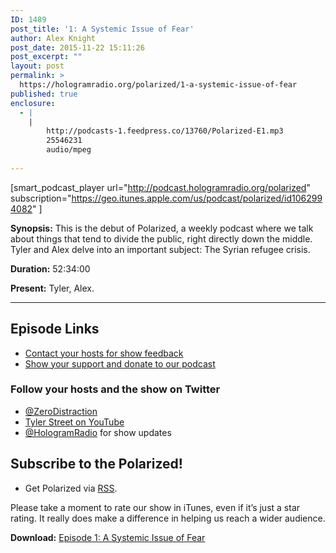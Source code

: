 ```yaml
---
ID: 1489
post_title: '1: A Systemic Issue of Fear'
author: Alex Knight
post_date: 2015-11-22 15:11:26
post_excerpt: ""
layout: post
permalink: >
  https://hologramradio.org/polarized/1-a-systemic-issue-of-fear
published: true
enclosure:
  - |
    |
        http://podcasts-1.feedpress.co/13760/Polarized-E1.mp3
        25546231
        audio/mpeg
        
---
```

[smart_podcast_player url="http://podcast.hologramradio.org/polarized" subscription="https://geo.itunes.apple.com/us/podcast/polarized/id1062994082" ]

__Synopsis:__  This is the debut of Polarized, a weekly podcast where we talk about things that tend to divide the public, right directly down the middle. Tyler and Alex delve into an important subject: The Syrian refugee crisis.

__Duration:__ 52:34:00

__Present:__ Tyler, Alex.

---

## Episode Links

-   [Contact your hosts for show feedback][Contact]
-   [Show your support and donate to our podcast][Donate]

### Follow your hosts and the show on Twitter

-   [@ZeroDistraction][ZeroDistraction]
-   [Tyler Street on YouTube][Tyler]
-   [@HologramRadio][HologramRadio] for show updates

## Subscribe to the Polarized!

-   Get Polarized via [RSS][RSS].

Please take a moment to rate our show in iTunes, even if it’s just a star rating. It really does make a difference in helping us reach a wider audience.

__Download:__ [Episode 1: A Systemic Issue of Fear][E1]

[Contact]: https://hologramradio.org/contact
[Donate]: https://hologramradio.org/donate
[ZeroDistraction]: (https://twitter.com/zerodistraction)
[Tyler]: https://www.youtube.com/channel/UCMgMGD54yO9l3ejVS7pEYzw
[HologramRadio]: https://twitter.com/HologramRadio
[RSS]: http://podcast.hologramradio.org/polarized
[HologramRadio]: https://twitter.com/HologramRadio
[E1]: http://podcasts-1.feedpress.co/13760/Polarized-E1.mp3
